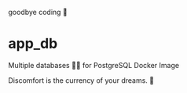 goodbye coding 👋
# app_db

Multiple databases 🐳🐳 for PostgreSQL Docker Image


<!-- INSPIRATIONAL_QUOTE_START -->
Discomfort is the currency of your dreams.
🐶
<!-- INSPIRATIONAL_QUOTE_END -->
